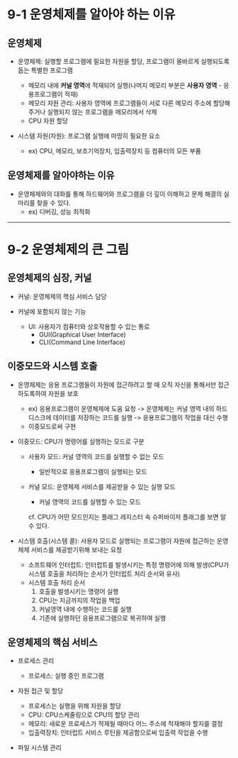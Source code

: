 # 9-1 운영체제를 알아야 하는 이유

## 운영체제

- 운영체제: 실행할 프로그램에 필요한 자원을 할당, 프로그램이 올바르게 실행되도록 돕는 특별한 프로그램

  - 메모리 내에 **커널 영역**에 적재되어 실행(나머지 메모리 부분은 **사용자 영역** - 응용프로그램이 적재)
  - 메모리 자원 관리: 사용자 영역에 프로그램들이 서로 다른 메모리 주소에 할당해주거나 실행되지 않는 프로그램을 메모리에서 삭제
  - CPU 자원 할당

- 시스템 자원(자원): 프로그램 실행에 마땅히 필요한 요소
  - ex) CPU, 메모리, 보조기억장치, 입출력장치 등 컴퓨터의 모든 부품

## 운영체제를 알아야하는 이유

- 운영체제와의 대화를 통해 하드웨어와 프로그램을 더 깊이 이해하고 문제 해결의 실마리를 찾을 수 있다.
  - ex) 디버깅, 성능 최적화

<hr/>

# 9-2 운영체제의 큰 그림

## 운영체제의 심장, 커널

- 커널: 운영체제의 핵심 서비스 담당

- 커널에 포함되지 않는 기능
  - UI: 사용자가 컴퓨터와 상호작용할 수 있는 통로
    - GUI(Graphical User Interface)
    - CLI(Command Line Interface)

## 이중모드와 시스템 호출

- 운영체제는 응용 프로그램들이 자원에 접근하려고 할 때 오직 자신을 통해서만 접근하도록하여 자원을 보호

  - ex) 응용프로그램이 운영체제에 도움 요청 -> 운영체제는 커널 영역 내의 하드 디스크에 데이터를 저장하는 코드를 실행 -> 응용프로그램의 작업을 대신 수행
  - 이중모드로써 구현

- 이중모드: CPU가 명령어를 실행하는 모드로 구분

  - 사용자 모드: 커널 영역의 코드를 실행할 수 없는 모드
    - 일반적으로 응용프로그램이 실행되는 모드
  - 커널 모드: 운영체제 서비스를 제공받을 수 있는 실행 모드

    - 커널 영역의 코드를 실행할 수 있는 모드

    cf. CPU가 어떤 모드인지는 플래그 레지스터 속 슈퍼바이저 플래그를 보면 알 수 있다.

- 시스템 호출(시스템 콜): 사용자 모드로 실행되는 프로그램이 자원에 접근하는 운영체제 서비스를 제공받기위해 보내는 요청
  - 소프트웨어 인터럽트: 인터럽트를 발생시키는 특정 명령어에 의해 발생(CPU가 시스템 호출을 처리하는 순서가 인터럽트 처리 순서와 유사)
  - 시스템 호출 처리 순서
    1. 호출을 발생시키는 명령어 실행
    2. CPU는 지금까지의 작업을 백업
    3. 커널영역 내에 수행하는 코드를 실행
    4. 기존에 실행하던 응용프로그램으로 복귀하여 실행

## 운영체제의 핵심 서비스

- 프로세스 관리

  - 프로세스: 실행 중인 프로그램

- 자원 접근 및 할당

  - 프로세스는 실행을 위해 자원을 할당
  - CPU: CPU스케줄링으로 CPU의 할당 관리
  - 메모리: 새로운 프로세스가 적재될 때마다 어느 주소에 적재해야 할지를 결정
  - 입출력장치: 인터럽트 서비스 루틴을 제공함으로써 입출력 작업을 수행

- 파일 시스템 관리
